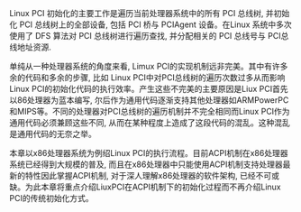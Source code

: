 
Linux PCI 初始化的主要工作是遍历当前处理器系统中的所有 PCI 总线树, 并初始化 PCI 总线树上的全部设备, 包括 PCI 桥与 PCIAgent 设备。在Linux 系统中多次使用了 DFS 算法对 PCI 总线树进行遍历查找, 并分配相关的 PCI 总线号与 PCI总线地址资源.

单纯从一种处理器系统的角度来看, Limux PCI的实现机制远非完美。其中有许多余的代码和多余的步骤, 比如 Linux PCI中对PCI总线树的遍历次数过多从而影响 Linux PCI的初始化代码的执行效率。产生这些不完美的主要原因是Liux PCI首先以86处理器为蓝本编写, 尔后作为通用代码逐渐支持其他处理器如ARMPowerPC和MIPS等。不同的处理器对PCI总线树的遍历机制并不完全相同而Linux PCI作为通用代码必须兼顾这些不同, 从而在某种程度上造成了这段代码的混乱。这种混乱是通用代码的无奈之举。

本章以x86处理器系统为例绍Linux PCI的执行流程。目前ACPI机制在x86处理器系统已经得到大规模的普及, 而且在x86处理器中只能使用ACPI机制支持处理器最新的特性因此掌握ACPI机制, 对于深人理解x86处理器的软件架构, 已经不可或缺。为此本章将重点介绍LiuxPCI在ACPI机制下的初始化过程而不再介绍Linux PCI的传统初始化方式。

